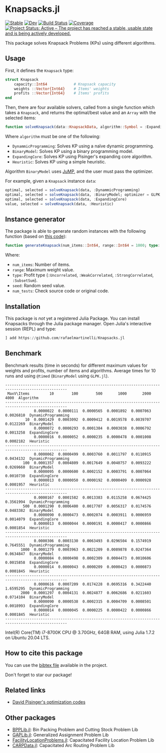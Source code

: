 # Knapsacks.jl

[![Stable](https://img.shields.io/badge/docs-stable-blue.svg)](https://rafaelmartinelli.github.io/Knapsacks.jl/stable)
[![Dev](https://img.shields.io/badge/docs-dev-blue.svg)](https://rafaelmartinelli.github.io/Knapsacks.jl/dev)
[![Build Status](https://github.com/rafaelmartinelli/Knapsacks.jl/workflows/CI/badge.svg)](https://github.com/rafaelmartinelli/Knapsacks.jl/actions)
[![Coverage](https://codecov.io/gh/rafaelmartinelli/Knapsacks.jl/branch/main/graph/badge.svg)](https://codecov.io/gh/rafaelmartinelli/Knapsacks.jl)
[![Project Status: Active – The project has reached a stable, usable state and is being actively developed.](https://www.repostatus.org/badges/latest/active.svg)](https://www.repostatus.org/#active)

This package solves Knapsack Problems (KPs) using different algorithms.

## Usage

First, it defines the `Knapsack` type:

```julia
struct Knapsack
    capacity::Int64            # Knapsack capacity
    weights ::Vector{Int64}    # Items' weights
    profits ::Vector{Int64}    # Items' profits
end
```

Then, there are four available solvers, called from a single function which takes a `Knapsack`, and returns the optimal/best value and an `Array` with the selected items:

```julia
function solveKnapsack(data::KnapsackData, algorithm::Symbol = :ExpandingCore; optimizer = nothing)
```

Where `algorithm` must be one of the following:

- `DynammicProgramming`: Solves KP using a naïve dynamic programming.
- `BinaryModel`: Solves KP using a binary programming model.
- `ExpandingCore`: Solves KP using Pisinger's expanding core algorithm.
- `Heuristic`: Solves KP using a simple heuristic.

Algorithm `BinaryModel` uses [JuMP](https://jump.dev/), and the user must pass the optimizer.

For example, given a `Knapsack` instance `data`:

```julia
optimal, selected = solveKnapsack(data, :DynammicProgramming)
optimal, selected = solveKnapsack(data, :BinaryModel; optimizer = GLPK.Optimizer)
optimal, selected = solveKnapsack(data, :ExpandingCore)
value, selected = solveKnapsack(data, :Heuristic)
```

## Instance generator

The package is able to generate random instances with the following function (based on [this code](http://hjemmesider.diku.dk/~pisinger/generator.c)):

```julia
function generateKnapsack(num_items::Int64, range::Int64 = 1000; type::Symbol = :Uncorrelated, seed::Int64 = 42, num_tests::Int64 = 1000)::Knapsack
```

Where:

- `num_items`: Number of items.
- `range`: Maximum weight value.
- `type`: Profit type (`:Uncorrelated`, `:WeakCorrelated`, `:StrongCorrelated`, `:SubsetSum`).
- `seed`: Random seed value.
- `num_tests`: Check source code or original code.

## Installation

This package is *not* yet a registered Julia Package.
You can install Knapsacks through the Julia package manager.
Open Julia's interactive session (REPL) and type:

```julia
] add https://github.com/rafaelmartinelli/Knapsacks.jl
```

## Benchmark

Benchmark results (time in seconds) for different maximum values for weights and profits, number of items and algorithms. Average times for 10 runs and using `@timed` (`BinaryModel` using `GLPK.jl`).

```text
--------------------------------------------------------------------------------------------------
 MaxV\Items         10        100        500       1000       2000       4000  Algorithm
--------------------------------------------------------------------------------------------------
             0.0000022  0.0000111  0.0000565  0.0001892  0.0007063  0.0026810  DynamicProgramming
         10  0.0001429  0.0003092  0.0009412  0.0019578  0.0039707  0.0122269  BinaryModel
             0.0000072  0.0000293  0.0001384  0.0003038  0.0006792  0.0013258  ExpandingCore
             0.0000016  0.0000052  0.0000235  0.0000478  0.0001008  0.0002182  Heuristic
--------------------------------------------------------------------------------------------------
             0.0000062  0.0000499  0.0003760  0.0011797  0.0110915  0.0434132  DynamicProgramming
        100  0.0001357  0.0004809  0.0017649  0.0040757  0.0093222  0.0269660  BinaryModel
             0.0000095  0.0000600  0.0002152  0.0003791  0.0007064  0.0010730  ExpandingCore
             0.0000013  0.0000050  0.0000192  0.0000409  0.0000928  0.0001957  Heuristic
--------------------------------------------------------------------------------------------------
             0.0000167  0.0001582  0.0013383  0.0115258  0.0674425  0.3561994  DynamicProgramming
        500  0.0001290  0.0006400  0.0017707  0.0056317  0.0174576  0.0483382  BinaryModel
             0.0000090  0.0000473  0.0002074  0.0003911  0.0006959  0.0014079  ExpandingCore
             0.0000013  0.0000044  0.0000191  0.0000417  0.0000866  0.0001854  Heuristic
--------------------------------------------------------------------------------------------------
             0.0000306  0.0003130  0.0063493  0.0296504  0.1574919  0.7645551  DynamicProgramming
       1000  0.0001279  0.0003963  0.0021209  0.0089878  0.0247364  0.0634847  BinaryModel
             0.0000084  0.0000498  0.0002309  0.0004473  0.0010606  0.0015858  ExpandingCore
             0.0000014  0.0000043  0.0000209  0.0000423  0.0000873  0.0001845  Heuristic
--------------------------------------------------------------------------------------------------
             0.0000616  0.0007209  0.0174228  0.0695316  0.3422440  1.6595295  DynamicProgramming
       2000  0.0001297  0.0004131  0.0024877  0.0062686  0.0211603  0.0714104  BinaryModel
             0.0000090  0.0000538  0.0002315  0.0004709  0.0008501  0.0018993  ExpandingCore
             0.0000014  0.0000045  0.0000225  0.0000422  0.0000866  0.0001845  Heuristic
--------------------------------------------------------------------------------------------------
```

Intel(R) Core(TM) i7-8700K CPU @ 3.70GHz, 64GB RAM, using Julia 1.7.2 on Ubuntu 20.04 LTS.

## How to cite this package

You can use the [bibtex file](https://github.com/rafaelmartinelli/Knapsacks.jl/blob/main/citation.bib) available in the project.

Don't forget to star our package!

## Related links

- [David Pisinger's optimization codes](http://hjemmesider.diku.dk/~pisinger/codes.html)

## Other packages

- [BPPLib.jl](https://github.com/rafaelmartinelli/BPPLib.jl): Bin Packing Problem and Cutting Stock Problem Lib
- [GAPLib.jl](https://github.com/rafaelmartinelli/GAPLib.jl): Generalized Assignment Problem Lib
- [FacilityLocationProblems.jl](https://github.com/rafaelmartinelli/FacilityLocationProblems.jl): Capacitated Facility Location Problem Lib
- [CARPData.jl](https://github.com/rafaelmartinelli/CARPData.jl): Capacitated Arc Routing Problem Lib
